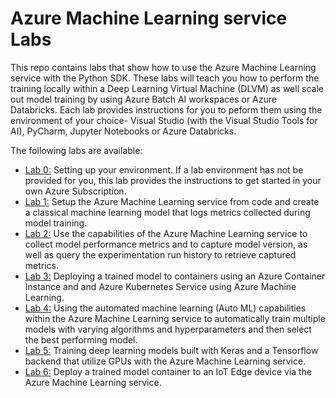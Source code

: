 # Azure Machine Learning service Labs

This repo contains labs that show how to use the Azure Machine Learning service with the Python SDK. These labs will teach you how to perform the training locally within a Deep Learning Virtual Machine (DLVM) as well scale out model training by using Azure Batch AI workspaces or Azure Databricks. Each lab provides instructions for you to peform them using the environment of your choice- Visual Studio (with the Visual Studio Tools for AI), PyCharm, Jupyter Notebooks or Azure Databricks.

The following labs are available:
- [Lab 0:](./lab-0/README.md) Setting up your environment. If a lab environment has not be provided for you, this lab provides the instructions to get started in your own Azure Subscription.
- [Lab 1:](./lab-1/README.md) Setup the Azure Machine Learning service from code and create a classical machine learning model that logs metrics collected during model training.
- [Lab 2:](./lab-2/README.md) Use the capabilities of the Azure Machine Learning service to collect model performance metrics and to capture model version, as well as query the experimentation run history to retrieve captured metrics. 
- [Lab 3:](./lab-3/README.md) Deploying a trained model to containers using an Azure Container Instance and and Azure Kubernetes Service using Azure Machine Learning.
- [Lab 4:](./lab-4/README.md) Using the automated machine learning (Auto ML) capabilities within the Azure Machine Learning service to automatically train multiple models with varying algorithms and hyperparameters and then select the best performing model.
- [Lab 5:](./lab-5/README.md)  Training deep learning models built with Keras and a Tensorflow backend that utilize GPUs with the Azure Machine Learning service.
- [Lab 6:](./lab-6/README.md) Deploy a trained model container to an IoT Edge device via the Azure Machine Learning service.
